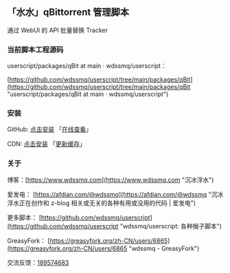 ## 「水水」qBittorrent 管理脚本

通过 WebUI 的 API 批量替换 Tracker

### 当前脚本工程源码

userscript/packages/qBit at main · wdssmq/userscript：

[https://github.com/wdssmq/userscript/tree/main/packages/qBit](https://github.com/wdssmq/userscript/tree/main/packages/qBit "userscript/packages/qBit at main · wdssmq/userscript")

### 安装

GitHub: [点击安装](https://github.com/wdssmq/userscript/blob/main/dist/qBit.user.js?raw=true "点击安装 「水水」qBittorrent 管理脚本 - GitHub") 「[在线查看](https://github.com/wdssmq/userscript/blob/main/dist/qBit.user.js "在线查看 dist 源码")」

CDN: [点击安装](https://cdn.jsdelivr.net/gh/wdssmq/userscript@main/dist/qBit.user.js "点击安装 「水水」qBittorrent 管理脚本 - CDN") 「[更新缓存](https://purge.jsdelivr.net/gh/wdssmq/userscript@main/dist/qBit.user.js "点击更新 CDN 缓存")」

### 关于

博客：[https://www.wdssmq.com](https://www.wdssmq.com "沉冰浮水")

爱发电： [https://afdian.com/@wdssmq](https://afdian.com/@wdssmq "沉冰浮水正在创作和 z-blog 相关或无关的各种有用或没用的代码 | 爱发电")

更多脚本： [https://github.com/wdssmq/userscript](https://github.com/wdssmq/userscript "wdssmq/userscript: 各种猴子脚本")

GreasyFork： [https://greasyfork.org/zh-CN/users/6865](https://greasyfork.org/zh-CN/users/6865 "wdssmq - GreasyFork")

交流反馈：<a target="_blank" href="https://qm.qq.com/cgi-bin/qm/qr?k=aUWw0GnzE6lREYxdHVPAIfJBPKPvnPN6&jump_from=webapi&authKey=CPLHemFTAHa9YuDOOXHE1DDqTUhlsJehvEQ4HmBpx4ihtBc9i8OGJCsnR3fc+cJ1">189574683</a>


